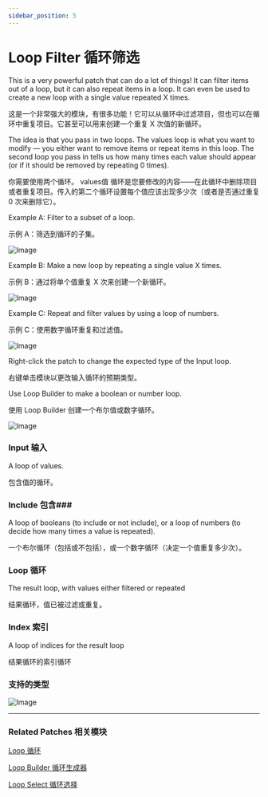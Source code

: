 ```yaml
---
sidebar_position: 5
---
```


# Loop Filter 循环筛选

This is a very powerful patch that can do a lot of things! It can filter items out of a loop, but it can also repeat items in a loop. It can even be used to create a new loop with a single value repeated X times.

这是一个非常强大的模块，有很多功能！它可以从循环中过滤项目，但也可以在循环中重复项目。它甚至可以用来创建一个重复 X 次值的新循环。

The idea is that you pass in two loops. The values loop is what you want to modify — you either want to remove items or repeat items in this loop. The second loop you pass in tells us how many times each value should appear (or if it should be removed by repeating 0 times).

你需要使用两个循环。 values值 循环是您要修改的内容——在此循环中删除项目或者重复项目。传入的第二个循环设置每个值应该出现多少次（或者是否通过重复 0 次来删除它）。

Example A: Filter to a subset of a loop.

示例 A：筛选到循环的子集。

![Image](./../../../static/img/docs/Loops/loop-filter-1.png)

Example B: Make a new loop by repeating a single value X times.

示例 B：通过将单个值重复 X 次来创建一个新循环。

![Image](./../../../static/img/docs/Loops/loop-filter-2.png)

Example C: Repeat and filter values by using a loop of numbers.

示例 C：使用数字循环重复和过滤值。

![Image](./../../../static/img/docs/Loops/loop-filter-3.png)

Right-click the patch to change the expected type of the Input loop.

右键单击模块以更改输入循环的预期类型。

Use Loop Builder to make a boolean or number loop.

使用 Loop Builder 创建一个布尔值或数字循环。

![Image](./../../../static/img/docs/Loops/loop-filter.png)

### Input 输入

A loop of values.

包含值的循环。

### Include 包含### 

A loop of booleans (to include or not include), or a loop of numbers (to decide how many times a value is repeated).

一个布尔循环（包括或不包括），或一个数字循环（决定一个值重复多少次）。

### Loop 循环

The result loop, with values either filtered or repeated

结果循环，值已被过滤或重复。

### Index 索引

A loop of indices for the result loop

结果循环的索引循环

### 支持的类型

![Image](./../../../static/img/docs/Loops/loop-filter-item.png)

------

### Related Patches 相关模块

[Loop 循环](./Loop.md)

[Loop Builder 循环生成器](./Loop%20Builder.md)

[Loop Select 循环选择](./Loop%20Select.md)
